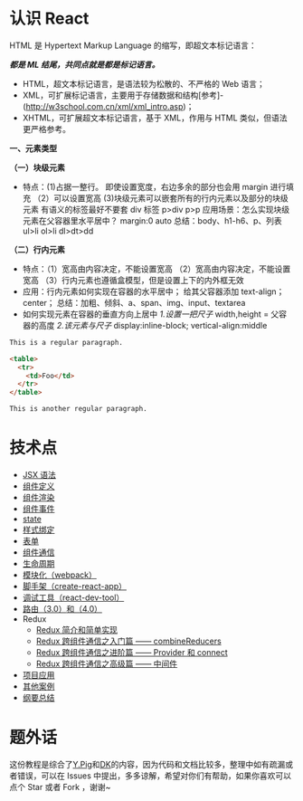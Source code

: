 # 认识 React

HTML 是 Hypertext Markup Language 的缩写，即超文本标记语言：

_**都是 ML 结尾，共同点就是都是标记语言。**_

- HTML，超文本标记语言，是语法较为松散的、不严格的 Web 语言；
- XML，可扩展标记语言，主要用于存储数据和结构[参考]-(http://w3school.com.cn/xml/xml_intro.asp)；
- XHTML，可扩展超文本标记语言，基于 XML，作用与 HTML 类似，但语法更严格参考。

**一、元素类型**

**（一）块级元素**

- 特点：(1)占据一整行。
  即使设置宽度，右边多余的部分也会用 margin 进行填充
  （2）可以设置宽高
  (3)块级元素可以嵌套所有的行内元素以及部分的块级元素
  有语义的标签最好不要套 div 标签 p>div p>p
  应用场景：怎么实现块级元素在父容器里水平居中？
  margin:0 auto
  总结：body、h1-h6、p、列表 ul>li ol>li dl>dt>dd

**（二）行内元素**

- 特点：（1）宽高由内容决定，不能设置宽高
  （2）宽高由内容决定，不能设置宽高
  （3）行内元素也遵循盒模型，但是设置上下的内外框无效
- 应用：行内元素如何实现在容器的水平居中； 给其父容器添加 text-align；center；
  总结：加粗、倾斜、a、span、img、input、textarea
- 如何实现元素在容器的垂直方向上居中
  _1.设置一把尺子_ width,height = 父容器的高度
  _2.该元素与尺子_ display:inline-block; vertical-align:middle

```html
This is a regular paragraph.

<table>
  <tr>
    <td>Foo</td>
  </tr>
</table>

This is another regular paragraph.
```

# 技术点

- [JSX 语法](https://github.com/wscats/react-tutorial/tree/master/react/jsx)
- [组件定义](https://github.com/wscats/react-tutorial/tree/master/react/component/src/define)
- [组件渲染](https://github.com/wscats/react-tutorial/tree/master/react/component/src/render)
- [组件事件](https://github.com/wscats/react-tutorial/tree/master/react/component/src/event)
- [state](https://github.com/wscats/react-tutorial/tree/master/react/component/src/state)
- [样式绑定](https://github.com/wscats/react-tutorial/tree/master/react/component/src/style)
- [表单](https://github.com/wscats/react-tutorial/tree/master/react/component/src/form)
- [组件通信](https://github.com/wscats/react-tutorial/tree/master/react/component/src/communication)
- [生命周期](https://github.com/wscats/react-tutorial/tree/master/react/component/src/lifecycle)
- [模块化（webpack）](https://github.com/wscats/react-tutorial/tree/master/react/webpack)
- [脚手架（create-react-app）](https://github.com/wscats/react-tutorial/tree/master/react/create-react-app)
- [调试工具（react-dev-tool）](https://github.com/wscats/react-tutorial/tree/master/react/react-devtool)
- [路由（3.0）](https://github.com/wscats/react-tutorial/tree/master/react/router)[和（4.0）](https://github.com/wscats/react-tutorial/tree/master/react/router4)
- Redux
  - [Redux 简介和简单实现](https://github.com/wscats/react-tutorial/tree/master/react/redux)
  - [Redux 跨组件通信之入门篇 —— combineReducers](https://github.com/wscats/react-tutorial/tree/master/react/redux/combineReducers)
  - [Redux 跨组件通信之进阶篇 —— Provider 和 connect](https://github.com/wscats/react-tutorial/tree/master/react/redux/connetProvider)
  - [Redux 跨组件通信之高级篇 —— 中间件](https://github.com/wscats/react-tutorial/tree/master/react/redux/middleware)
- [项目应用](https://wscats.github.io/react-tutorial/react/reactERP/index.html#/login)
- [其他案例](https://github.com/Wscats/react-tutorial/blob/master/CASE.md)
- [纲要总结](https://github.com/Wscats/react-tutorial/blob/master/react/summery/summery.md)

# 题外话

这份教程是综合了[Y.Pig](https://github.com/Wscats/react-tutorial)和[DK](https://github.com/dk-lan/react)的内容，因为代码和文档比较多，整理中如有疏漏或者错误，可以在 Issues 中提出，多多谅解，希望对你们有帮助，如果你喜欢可以点个 Star 或者 Fork ，谢谢~
